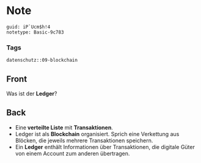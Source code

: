# Note
```
guid: iP`Ucm$h!4
notetype: Basic-9c783
```

### Tags
```
datenschutz::09-blockchain
```

## Front
Was ist der <b>Ledger</b>?

## Back
<ul><li>Eine<b> verteilte Liste</b> mit <b>Transaktionen</b>.</li><li>Ledger ist als <b>Blockchain</b> organisiert. Sprich eine Verkettung aus Blöcken, die jeweils mehrere Transaktionen speichern.</li><li>Ein <b>Ledger</b> enthält Informationen über Transaktionen, die digitale Güter von einem Account zum anderen übertragen.</li></ul>

